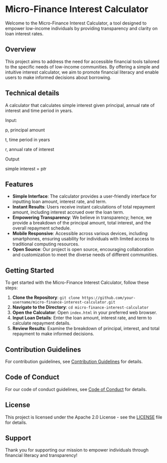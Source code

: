 # Micro-Finance Interest Calculator

Welcome to the Micro-Finance Interest Calculator, a tool designed to empower low-income individuals by providing transparency and clarity on loan interest rates.

## Overview

This project aims to address the need for accessible financial tools tailored to the specific needs of low-income communities. By offering a simple and intuitive interest calculator, we aim to promote financial literacy and enable users to make informed decisions about borrowing.

## Technical details
A calculator that calculates simple interest given principal, annual rate of interest and time period in years.

Input:

   p, principal amount
   
   t, time period in years
   
   r, annual rate of interest
   
Output

   simple interest = p*t*r

## Features

- **Simple Interface**: The calculator provides a user-friendly interface for inputting loan amount, interest rate, and term.
- **Instant Results**: Users receive instant calculations of total repayment amount, including interest accrued over the loan term.
- **Empowering Transparency**: We believe in transparency; hence, we provide a breakdown of the principal amount, total interest, and the overall repayment schedule.
- **Mobile Responsive**: Accessible across various devices, including smartphones, ensuring usability for individuals with limited access to traditional computing resources.
- **Open Source**: Our project is open source, encouraging collaboration and customization to meet the diverse needs of different communities.

## Getting Started

To get started with the Micro-Finance Interest Calculator, follow these steps:

1. **Clone the Repository**: `git clone https://github.com/your-username/micro-finance-interest-calculator.git`
2. **Navigate to the Directory**: `cd micro-finance-interest-calculator`
3. **Open the Calculator**: Open `index.html` in your preferred web browser.
4. **Input Loan Details**: Enter the loan amount, interest rate, and term to calculate repayment details.
5. **Review Results**: Examine the breakdown of principal, interest, and total repayment to make informed decisions.

## Contribution Guidelines

For contribution guidelines, see [Contribution Guidelines](<Contribution Guidelines.md>) for details.

## Code of Conduct

For our code of conduct guidelines, see [Code of Conduct](<Code of Conduct.md>) for details.

## License

This project is licensed under the Apache 2.0 License - see the [LICENSE](LICENSE) file for details.

## Support

Thank you for supporting our mission to empower individuals through financial literacy and transparency!
